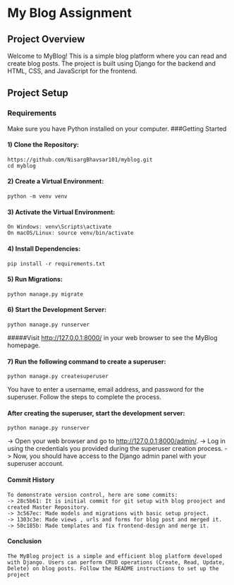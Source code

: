 # My Blog Assignment

## Project Overview
Welcome to MyBlog! This is a simple blog platform where you can read and create blog posts. The project is built using Django for the backend and HTML, CSS, and JavaScript for the frontend.

## Project Setup
### Requirements
Make sure you have Python installed on your computer. 
###Getting Started
#### 1) Clone the Repository:
    https://github.com/NisargBhavsar101/myblog.git
    cd myblog
#### 2) Create a Virtual Environment:
    python -m venv venv
#### 3) Activate the Virtual Environment:
    On Windows: venv\Scripts\activate
    On macOS/Linux: source venv/bin/activate
#### 4) Install Dependencies:
    pip install -r requirements.txt
#### 5) Run Migrations:
    python manage.py migrate
#### 6) Start the Development Server:
    python manage.py runserver
#####Visit http://127.0.0.1:8000/ in your web browser to see the MyBlog homepage.
#### 7) Run the following command to create a superuser:
    python manage.py createsuperuser
You have to enter a username, email address, and password for the superuser. Follow the steps to complete the process.
#### After creating the superuser, start the development server: 
    python manage.py runserver
-> Open your web browser and go to http://127.0.0.1:8000/admin/.
-> Log in using the credentials you provided during the superuser creation process.
-> Now, you should have access to the Django admin panel with your superuser account.

#### Commit History
    To demonstrate version control, here are some commits:  
    -> 28c5b61: It is initial commit for git setup with blog prooject and created Master Repository.
    -> 3c567ec: Made models and migrations with basic setup project.
    -> 1303c3e: Made views , urls and forms for blog post and merged it.
    -> 50c185b: Made templates and fix frontend-design and merge it.

#### Conclusion
    The MyBlog project is a simple and efficient blog platform developed with Django. Users can perform CRUD operations (Create, Read, Update, Delete) on blog posts. Follow the README instructions to set up the project